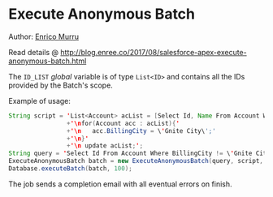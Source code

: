# Execute Anonymous Batch

Author: [Enrico Murru](https://enree.co)

Read details @ http://blog.enree.co/2017/08/salesforce-apex-execute-anonymous-batch.html

The `ID_LIST` *global* variable is of type `List<ID>` and contains all the IDs provided by the Batch's scope.

Example of usage:

```java
String script = 'List<Account> acList = [Select Id, Name From Account Where Id IN :ID_LIST];' 
				+'\nfor(Account acc : acList){'
				+'\n   acc.BillingCity = \'Gnite City\';'
				+'\n}'
				+'\n update acList;';
String query = 'Select Id From Account Where BillingCity != \'Gnite City\'';
ExecuteAnonymousBatch batch = new ExecuteAnonymousBatch(query, script, true);
Database.executeBatch(batch, 100);
```

The job sends a completion email with all eventual errors on finish.